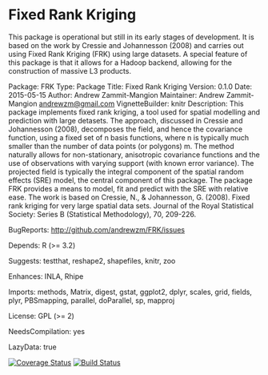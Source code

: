 Fixed Rank Kriging
================

This package is operational but still in its early stages of development. It is based on the work by Cressie and Johannesson (2008) and carries out using Fixed Rank Kriging (FRK) using large datasets. A special feature of this package is that it allows for a Hadoop backend, allowing for the construction of massive L3 products.

Package: FRK
Type: Package
Title: Fixed Rank Kriging
Version: 0.1.0
Date: 2015-05-15
Author: Andrew Zammit-Mangion
Maintainer: Andrew Zammit-Mangion <andrewzm@gmail.com>
VignetteBuilder: knitr
Description: This package implements fixed rank kriging, a tool used for spatial modelling and prediction with large detasets. The approach, discussed in Cressie and Johannesson (2008), decomposes the field, and hence the covariance function, using a fixed set of n basis functions, where n is typically much smaller than the number of data points (or polygons) m. The method naturally allows for non-stationary, anisotropic covariance functions and the use of observations with varying support (with known error variance). The projected field is typically the integral component of the spatial random effects (SRE) model, the central component of this package. The package FRK provides a means to model, fit and predict with the SRE with relative ease. The work is based on Cressie, N., & Johannesson, G. (2008). Fixed rank kriging for very large spatial data sets. Journal of the Royal Statistical Society: Series B (Statistical Methodology), 70, 209-226.

BugReports: http://github.com/andrewzm/FRK/issues

Depends:
    R (>= 3.2)

Suggests:
    testthat,
    reshape2,
    shapefiles,
    knitr,
    zoo

Enhances:
    INLA,
    Rhipe

Imports:
    methods,
    Matrix,
    digest,
    gstat,
    ggplot2,
    dplyr,
    scales,
    grid,
    fields,
    plyr,
    PBSmapping,
    parallel,
    doParallel,
    sp,
    mapproj

License: GPL (>= 2)

NeedsCompilation: yes

LazyData: true


[![Coverage Status](https://img.shields.io/coveralls/andrewzm/FRK.svg)](https://coveralls.io/r/andrewzm/FRK?branch=master)
[![Build Status](https://travis-ci.org/andrewzm/FRK.svg)](https://travis-ci.org/andrewzm/FRK)
